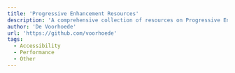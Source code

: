 ```yaml
---
title: 'Progressive Enhancement Resources'
description: 'A comprehensive collection of resources on Progressive Enhancement. From concept and strategies to feature detection and testing methods. Complete with a list of (code) examples.'
author: 'De Voorhoede'
url: 'https://github.com/voorhoede'
tags:
  - Accessibility
  - Performance
  - Other
---
```

